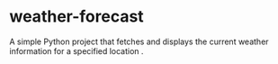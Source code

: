 # weather-forecast
A simple Python project that fetches and displays the current weather information for a specified location .
